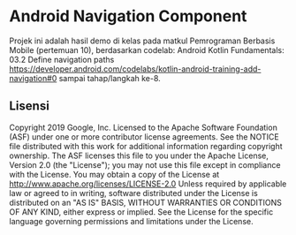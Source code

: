 Android Navigation Component
=====================================

Projek ini adalah hasil demo di kelas pada matkul Pemrograman Berbasis Mobile (pertemuan 10), berdasarkan codelab:
Android Kotlin Fundamentals: 03.2 Define navigation paths
https://developer.android.com/codelabs/kotlin-android-training-add-navigation#0
sampai tahap/langkah ke-8.



Lisensi
-------
Copyright 2019 Google, Inc.
Licensed to the Apache Software Foundation (ASF) under one or more contributor
license agreements.  See the NOTICE file distributed with this work for
additional information regarding copyright ownership.  The ASF licenses this
file to you under the Apache License, Version 2.0 (the "License"); you may not
use this file except in compliance with the License.  You may obtain a copy of
the License at http://www.apache.org/licenses/LICENSE-2.0
Unless required by applicable law or agreed to in writing, software
distributed under the License is distributed on an "AS IS" BASIS, WITHOUT
WARRANTIES OR CONDITIONS OF ANY KIND, either express or implied.  See the
License for the specific language governing permissions and limitations under
the License.
